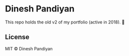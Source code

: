 # Dinesh Pandiyan

This repo holds the old v2 of my portfolio (active in 2018). 🎉

## License

MIT © Dinesh Pandiyan